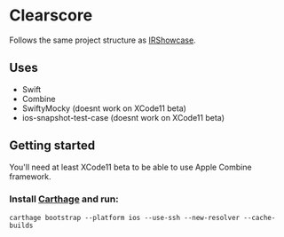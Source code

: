 # Clearscore

Follows the same project structure as [IRShowcase](https://github.com/iruleonu/IRShowcase). 

## Uses

* Swift
* Combine
* SwiftyMocky (doesnt work on XCode11 beta)
* ios-snapshot-test-case  (doesnt work on XCode11 beta)

## Getting started

You'll need at least XCode11 beta to be able to use Apple Combine framework.

### Install [Carthage](https://github.com/Carthage/Carthage#installing-carthage) and run:

```
carthage bootstrap --platform ios --use-ssh --new-resolver --cache-builds
```

